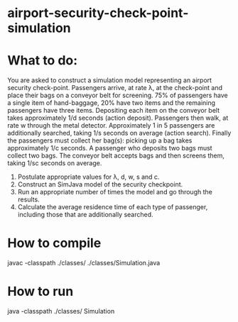 # airport-security-check-point-simulation
 
# What to do:
You are asked to construct a simulation model representing an airport security check-point. Passengers arrive, at rate λ, at the check-point and place their bags on a conveyor belt for screening. 75% of passengers have a single item of hand-baggage, 20% have two items and the remaining passengers have three items. Depositing each item on the conveyor belt takes approximately 1/d seconds (action deposit). Passengers then walk, at rate w through the metal detector. Approximately 1 in 5 passengers are additionally searched, taking 1/s seconds on average (action search). Finally the passengers must collect her bag(s): picking up a bag takes approximately 1/c seconds. A passenger who deposits two bags must collect two bags. The conveyor belt accepts bags and then screens them, taking 1/sc seconds on average.

1. Postulate appropriate values for λ, d, w, s and c.
2. Construct an SimJava model of the security checkpoint.
3. Run an appropriate number of times the model and go through the results.
4. Calculate the average residence time of each type of passenger, including those that are additionally searched.

# How to compile
javac -classpath ./classes/ ./classes/Simulation.java

# How to run
java -classpath ./classes/ Simulation 